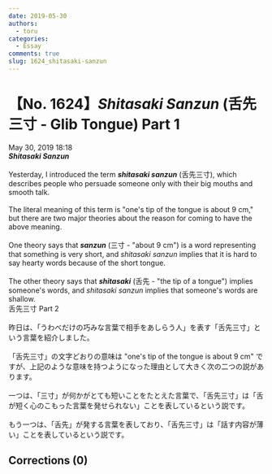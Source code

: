 ```yaml
---
date: 2019-05-30
authors:
  - toru
categories:
  - Essay
comments: true
slug: 1624_shitasaki-sanzun
---
```


# 【No. 1624】<strong><em>Shitasaki Sanzun</strong></em> (舌先三寸 - Glib Tongue) Part 1
<div class="date">May 30, 2019 18:18</div>
<div id="post"><div id="body_show_ori">
<strong><em>Shitasaki Sanzun</strong></em><br/><br/>Yesterday, I introduced the term <strong><em>shitasaki sanzun</em></strong> (舌先三寸), which describes people who persuade someone only with their big mouths and smooth talk.<br/><br/>The literal meaning of this term is "one's tip of the tongue is about 9 cm," but there are two major theories about the reason for coming to have the above meaning.<br/><br/>One theory says that <strong><em>sanzun</em></strong> (三寸 - "about 9 cm") is a word representing that something is very short, and <em>shitasaki sanzun</em> implies that it is hard to say hearty words because of the short tongue.<br/><br/>The other theory says that <strong><em>shitasaki</em></strong> (舌先 - "the tip of a tongue") implies someone's words, and <em>shitasaki sanzun</em> implies that someone's words are shallow.
</div></div>

<!-- more -->

<div id="post_ja"><div id="body_show_mo">
舌先三寸 Part 2<br/><br/>昨日は、「うわべだけの巧みな言葉で相手をあしらう人」を表す「舌先三寸」という言葉を紹介しました。<br/><br/>「舌先三寸」の文字どおりの意味は "one's tip of the tongue is about 9 cm" ですが、上記のような意味を持つようになった理由として大きく次の二つの説があります。<br/><br/>一つは、「三寸」が何かがとても短いことをたとえた言葉で、「舌先三寸」は「舌が短く心のこもった言葉を発せられない」ことを表しているという説です。<br/><br/>もう一つは、「舌先」が発する言葉を表しており、「舌先三寸」は「話す内容が薄い」ことを表しているという説です。
</div></div>

## Corrections (0)
